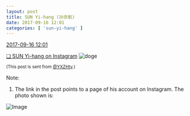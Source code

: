 ```yaml
---
layout: post
title: SUN Yi-hang (孙亦航)
date: 2017-09-16 12:01
categories: [ 'sun-yi-hang' ]
---
```


<div class="weibo-info">
  <a href="http://weibo.com/2565158051/Fm3IqriVA">2017-09-16 12:01</a>
</div>

[❏ SUN Yi-hang on Instagram](https://www.instagram.com/p/BZFnJYMD1I1/) ![doge](http://img.t.sinajs.cn/t4/appstyle/expression/ext/normal/b6/doge_org.gif)

<!-- more -->

<small>(This post is sent from [@YXZHty](http://weibo.com/2565158051).)</small>

Note:
1. The link in the post points to a page of his account on Instagram. The photo shown is:

![Image](https://scontent-nrt1-1.cdninstagram.com/t51.2885-15/e35/21688675_1572920796062389_1862707310317535232_n.jpg)
